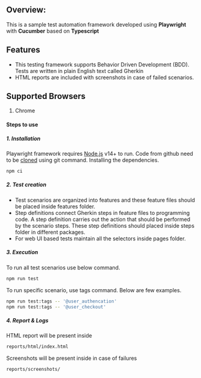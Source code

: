 ## **Overview:**
This is a sample test automation framework developed using **Playwright** with **Cucumber** based on **Typescript**


## Features
- This testing framework supports Behavior Driven Development (BDD). Tests are written in plain English text called Gherkin
- HTML reports are included with screenshots in case of failed scenarios.

## Supported Browsers
1. Chrome


#### Steps to use
##### 1. Installation
Playwright framework requires [Node.js](https://nodejs.org/) v14+ to run.
Code from github need to be [cloned](https://github.com/dandyno/playwright-sample.git) using git command.
Installing the dependencies.
```sh
npm ci
```

##### 2. Test creation
- Test scenarios are organized into features and these feature files should be placed inside features folder.
- Step definitions connect Gherkin steps in feature files to programming code. A step definition carries out the action that should be performed by the scenario steps. These step definitions should placed inside steps folder in different packages.
- For web UI based tests maintain all the selectors inside pages folder.

##### 3. Execution
To run all test scenarios use below command.
```sh
npm run test
```
To run specific scenario, use tags command. Below are few examples.
```sh
npm run test:tags -- '@user_authencation'
npm run test:tags -- '@user_checkout'
```

##### 4. Report & Logs
HTML report will be present inside
```sh
reports/html/index.html
```
Screenshots will be present inside in case of failures
```sh
reports/screenshots/
```